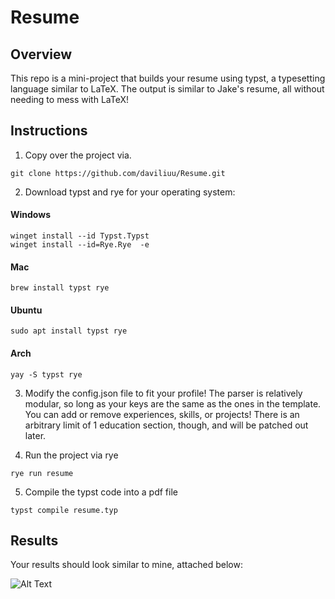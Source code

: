 # Resume

## Overview

This repo is a mini-project that builds your resume using typst, a typesetting
language similar to LaTeX. The output is similar to Jake's resume, all without
needing to mess with LaTeX!

## Instructions

1. Copy over the project via.

```
git clone https://github.com/daviliuu/Resume.git
```

2. Download typst and rye for your operating system:

#### Windows

```
winget install --id Typst.Typst
winget install --id=Rye.Rye  -e
```

#### Mac 
```
brew install typst rye
```

#### Ubuntu
```
sudo apt install typst rye
```

#### Arch
```
yay -S typst rye
```

3. Modify the config.json file to fit your profile! The parser is relatively
modular, so long as your keys are the same as the ones in the template. You
can add or remove experiences, skills, or projects! There is an arbitrary limit 
of 1 education section, though, and will be patched out later.

4. Run the project via rye
```
rye run resume
```

5. Compile the typst code into a pdf file
```
typst compile resume.typ
```

## Results

Your results should look similar to mine, attached below:

![Alt Text](img/sample.jpg)
